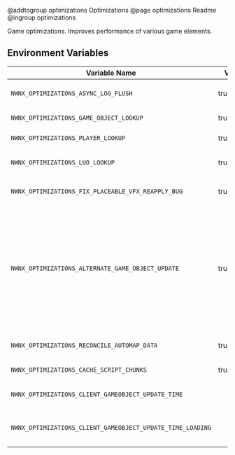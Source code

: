 @addtogroup optimizations Optimizations
@page optimizations Readme
@ingroup optimizations

Game optimizations. Improves performance of various game elements.

## Environment Variables

| Variable Name | Value | Notes |
| -------------   | :----: | ------------------------------------ |
| `NWNX_OPTIMIZATIONS_ASYNC_LOG_FLUSH` | true/false | Flushes the game log on an async thread, potentially improving performance |
| `NWNX_OPTIMIZATIONS_GAME_OBJECT_LOOKUP` | true/false | Optimizes object lookup code, improving performance |
| `NWNX_OPTIMIZATIONS_PLAYER_LOOKUP` | true/false | Optimizes Player client lookup from object IDs, improving performance |
| `NWNX_OPTIMIZATIONS_LUO_LOOKUP` | true/false | Optimizes LastUpdateObject lookup code, improving performance |
| `NWNX_OPTIMIZATIONS_FIX_PLACEABLE_VFX_REAPPLY_BUG` | true/false | Fixes a bug where visual effects on placeables keep getting reapplied. Requires `LUO_LOOKUP`. |  
| `NWNX_OPTIMIZATIONS_ALTERNATE_GAME_OBJECT_UPDATE` | true/false | Uses an experimental alternative update mechanism. Requires `LUO_LOOKUP`. **WARNING**: Will break all of NWNX_Appearance and the following NWNX_Player functions: SetObjectVisualTransformOverride, ApplyLoopingVisualEffectToObject, SetPlaceableNameOverride, SetCreatureNameOverride, SetObjectMouseCursorOverride and SetObjectHiliteColorOverride. Forcing objects to be always visible with NWNX_Visibility will also break. |
| `NWNX_OPTIMIZATIONS_RECONCILE_AUTOMAP_DATA` | true/false | Reduces the number of checks for mismatches between players' and module's area list |
| `NWNX_OPTIMIZATIONS_CACHE_SCRIPT_CHUNKS` | true/false | Caches all script chunks, improving performance |
| `NWNX_OPTIMIZATIONS_CLIENT_GAMEOBJECT_UPDATE_TIME` | int | The global client gameobject update time in microseconds, default 200000 (200 milliseconds) |
| `NWNX_OPTIMIZATIONS_CLIENT_GAMEOBJECT_UPDATE_TIME_LOADING` | int | The client gameobject update time in microseconds for players loading an area, default 200000 (200 milliseconds) |
